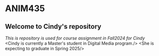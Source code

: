 # ANIM435
## Welcome to Cindy's repository 
*This is repository is used for course assignment in Fall2024 for Cindy*
<Cindy is currently a Master's student in Digital Media program./>
<She is expecting to graduate in Spring 2025/>

